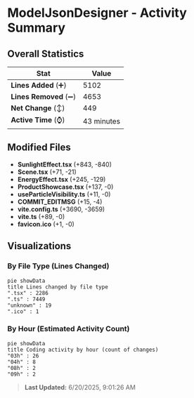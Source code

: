 # ModelJsonDesigner - Activity Summary 

## Overall Statistics

| Stat                   | Value                                                             |
| ---------------------- | ----------------------------------------------------------------- |
| **Lines Added** (➕)   | 5102                                          |
| **Lines Removed** (➖) | 4653                                        |
| **Net Change** (↕)    | 449                |
| **Active Time** (⌚)   | 43 minutes |


## Modified Files
- **SunlightEffect.tsx** (+843, -840)
- **Scene.tsx** (+71, -21)
- **EnergyEffect.tsx** (+245, -129)
- **ProductShowcase.tsx** (+137, -0)
- **useParticleVisibility.ts** (+11, -0)
- **COMMIT_EDITMSG** (+15, -4)
- **vite.config.ts** (+3690, -3659)
- **vite.ts** (+89, -0)
- **favicon.ico** (+1, -0)

## Visualizations

### By File Type (Lines Changed)

```mermaid
pie showData
title Lines changed by file type
".tsx" : 2286
".ts" : 7449
"unknown" : 19
".ico" : 1
```

### By Hour (Estimated Activity Count)

```mermaid
pie showData
title Coding activity by hour (count of changes)
"03h" : 26
"04h" : 8
"08h" : 2
"09h" : 2
```


> **Last Updated:** 6/20/2025, 9:01:26 AM
